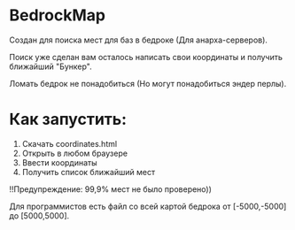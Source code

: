 # BedrockMap
Создан для поиска мест для баз в бедроке (Для анарха-серверов).

Поиск уже сделан вам осталось написать свои координаты и получить ближайший "Бункер".

Ломать бедрок не понадобиться (Но могут понадобиться эндер перлы).

# Как запустить:
 1. Скачать coordinates.html
 2. Открыть в любом браузере 
 3. Ввести координаты
 5. Получить список ближайший мест
 
!!Предупреждение: 99,9% мест не было проверено))

Для программистов есть файл со всей картой бедрока от [-5000,-5000] до [5000,5000].
